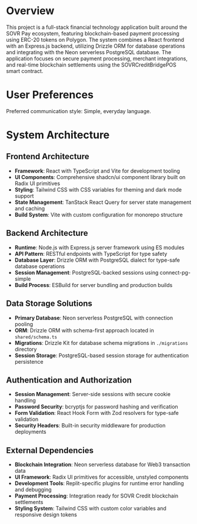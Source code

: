 # Overview

This project is a full-stack financial technology application built around the SOVR Pay ecosystem, featuring blockchain-based payment processing using ERC-20 tokens on Polygon. The system combines a React frontend with an Express.js backend, utilizing Drizzle ORM for database operations and integrating with the Neon serverless PostgreSQL database. The application focuses on secure payment processing, merchant integrations, and real-time blockchain settlements using the SOVRCreditBridgePOS smart contract.

# User Preferences

Preferred communication style: Simple, everyday language.

# System Architecture

## Frontend Architecture
- **Framework**: React with TypeScript and Vite for development tooling
- **UI Components**: Comprehensive shadcn/ui component library built on Radix UI primitives
- **Styling**: Tailwind CSS with CSS variables for theming and dark mode support
- **State Management**: TanStack React Query for server state management and caching
- **Build System**: Vite with custom configuration for monorepo structure

## Backend Architecture
- **Runtime**: Node.js with Express.js server framework using ES modules
- **API Pattern**: RESTful endpoints with TypeScript for type safety
- **Database Layer**: Drizzle ORM with PostgreSQL dialect for type-safe database operations
- **Session Management**: PostgreSQL-backed sessions using connect-pg-simple
- **Build Process**: ESBuild for server bundling and production builds

## Data Storage Solutions
- **Primary Database**: Neon serverless PostgreSQL with connection pooling
- **ORM**: Drizzle ORM with schema-first approach located in `shared/schema.ts`
- **Migrations**: Drizzle Kit for database schema migrations in `./migrations` directory
- **Session Storage**: PostgreSQL-based session storage for authentication persistence

## Authentication and Authorization
- **Session Management**: Server-side sessions with secure cookie handling
- **Password Security**: bcryptjs for password hashing and verification
- **Form Validation**: React Hook Form with Zod resolvers for type-safe validation
- **Security Headers**: Built-in security middleware for production deployments

## External Dependencies
- **Blockchain Integration**: Neon serverless database for Web3 transaction data
- **UI Framework**: Radix UI primitives for accessible, unstyled components
- **Development Tools**: Replit-specific plugins for runtime error handling and debugging
- **Payment Processing**: Integration ready for SOVR Credit blockchain settlements
- **Styling System**: Tailwind CSS with custom color variables and responsive design tokens